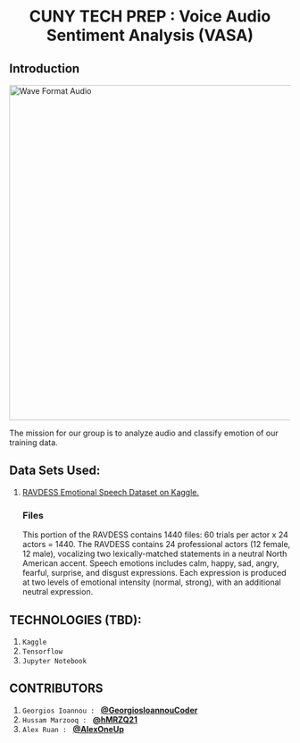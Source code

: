 <h1  align="center" > CUNY TECH PREP : Voice Audio Sentiment Analysis (VASA) </h1>

## Introduction
<img alt="Wave Format Audio" src="https://miro.medium.com/max/640/1*s4VsyAL7GkQ0zIjEKcDQyg.jpeg" width="600" height="600">

The mission for our group is to analyze audio and classify emotion of our training data.

## Data Sets Used:
1. <a href="https://www.kaggle.com/uwrfkaggler/ravdess-emotional-speech-audio">RAVDESS Emotional Speech Dataset on Kaggle.</a> 
    <br />
    <h3>Files</h3>
        <p>This portion of the RAVDESS contains 1440 files: 60 trials per actor x 24 actors = 1440. The RAVDESS contains 24 professional actors (12 female, 12 male), vocalizing two lexically-matched statements in a neutral North American accent. Speech emotions includes calm, happy, sad, angry, fearful, surprise, and disgust expressions. Each expression is produced at two levels of emotional intensity (normal, strong), with an additional neutral expression.</p>

## TECHNOLOGIES (TBD):

1. `Kaggle`
2. `Tensorflow`
3. `Jupyter Notebook`


## CONTRIBUTORS
1. `Georgios Ioannou : `
**[@GeorgiosIoannouCoder](https://github.com/GeorgiosIoannouCoder)**
2. `Hussam Marzooq : ` 
**[@hMRZQ21](https://github.com/hMRZQ21)**
3. `Alex Ruan : `
**[@AlexOneUp](https://github.com/AlexOneUp)**
